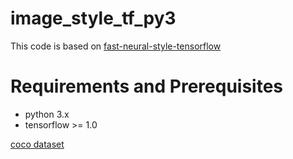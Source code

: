 # image_style_tf_py3

This code is based on [fast-neural-style-tensorflow](https://github.com/hzy46/fast-neural-style-tensorflow)

# Requirements and Prerequisites
- python 3.x
- tensorflow >= 1.0




[coco dataset](http://pan.baidu.com/s/1c2thNGG)
